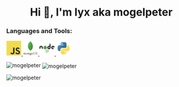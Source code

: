 <h1 align="center">Hi 👋, I'm lyx aka mogelpeter</h1>


<h3 align="left">Languages and Tools:</h3>
<p align="left"> <a href="https://developer.mozilla.org/en-US/docs/Web/JavaScript" target="_blank" rel="noreferrer"> <img src="https://raw.githubusercontent.com/devicons/devicon/master/icons/javascript/javascript-original.svg" alt="javascript" width="40" height="40"/> </a> <a href="https://www.mongodb.com/" target="_blank" rel="noreferrer"> <img src="https://raw.githubusercontent.com/devicons/devicon/master/icons/mongodb/mongodb-original-wordmark.svg" alt="mongodb" width="40" height="40"/> </a> <a href="https://nodejs.org" target="_blank" rel="noreferrer"> <img src="https://raw.githubusercontent.com/devicons/devicon/master/icons/nodejs/nodejs-original-wordmark.svg" alt="nodejs" width="40" height="40"/> </a> <a href="https://www.python.org" target="_blank" rel="noreferrer"> <img src="https://raw.githubusercontent.com/devicons/devicon/master/icons/python/python-original.svg" alt="python" width="40" height="40"/> </a> </p>

<p><img align="left" src="https://github-readme-stats.vercel.app/api/top-langs?username=mogelpeter&show_icons=true&theme=tokyonight&locale=en&layout=compact" alt="mogelpeter" /></p>

<p>&nbsp;<img align="center" src="https://github-readme-stats.vercel.app/api?username=mogelpeter&show_icons=true&theme=tokyonight&locale=en" alt="mogelpeter" /></p>

<p align="left"> <img src="https://komarev.com/ghpvc/?username=mogelpeter&label=Profile%20views&color=a600ff&style=flat" alt="mogelpeter" /> </p>
